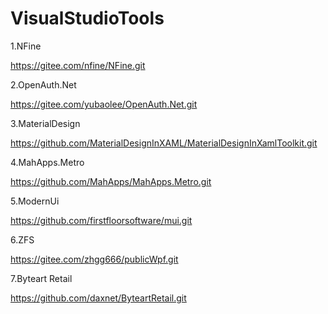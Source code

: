 # VisualStudioTools
1.NFine

https://gitee.com/nfine/NFine.git

2.OpenAuth.Net

https://gitee.com/yubaolee/OpenAuth.Net.git

3.MaterialDesign

https://github.com/MaterialDesignInXAML/MaterialDesignInXamlToolkit.git

4.MahApps.Metro

https://github.com/MahApps/MahApps.Metro.git

5.ModernUi

https://github.com/firstfloorsoftware/mui.git

6.ZFS

https://gitee.com/zhgg666/publicWpf.git

7.Byteart Retail

https://github.com/daxnet/ByteartRetail.git

